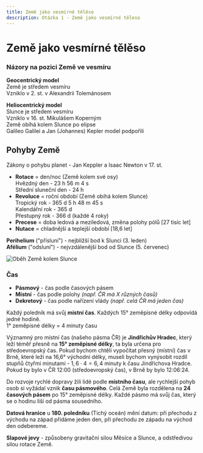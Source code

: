 ```yaml
---
title: Země jako vesmírné tělěso
description: Otázka 1 - Země jako vesmírné těleso
---
```


# **Země jako vesmírné tělěso**

### Názory na pozici Země ve vesmíru

**Geocentrický model**  
Země je středem vesmíru  
Vzniklo v 2. st. v Alexandrii Tolemánosem

**Heliocentrický model**  
Slunce je středem vesmíru  
Vzniklo v 16. st. Mikulášem Koperným  
Země obíhá kolem Slunce po elipse  
Galileo Galilei a Jan (Johannes) Kepler model podpořili

## Pohyby Země

Zákony o pohybu planet - Jan Keppler a Isaac Newton v 17. st.

- **Rotace** = den/noc (Země kolem své osy)  
Hvězdný den - 23 h 56 m 4 s  
Střední sluneční den - 24 h
- **Revoluce** = roční období (Země obíhá kolem Slunce)  
Tropický rok - 365 d 5 h 48 m 45 s  
Kalendářní rok - 365 d  
Přestupný rok - 366 d (každé 4 roky)
- **Precese** = doba ledová a meziledová, změna polohy pólů [27 tisíc let]  
- **Nutace** = chladnější a teplejší období [18,6 let]

**Perihelium** ("přísluní") - nejbližší bod k Slunci (3. leden)  
**Afélium** ("odsluní") - nejvzdálenější bod od Slunce (5. červenec)

![Oběh Země kolem Slunce](/media/zemepis/vzdalenost-zeme.png)

### Čas

- **Pásmový** - čas podle časových pásem
- **Místní** - čas podle polohy *(např. ČR má X různých časů)*
- **Dekretový** - čas podle nařízení vlády *(např. celá ČR má jeden čas)*

Každý poledník má svůj **místní čas**. Každých 15° zeměpisné délky odpovídá jedné hodině.  
1° zeměpisné délky = 4 minuty času

Významný pro místní čas (našeho pásma ČR) je **Jindřichův Hradec**, který leží téměř přesně na **15° zeměpisné délky**,
ta byla určena pro středoevropský čas. Pokud bychom chtěli vypočítat přesný (místní) čas v Brně, které leží na 16,6° východní délky,
museli bychom vynýsobit rozdíl stupňů čtyřmi minutami - $1,6 \cdot 4 = 6,4$ minuty k času Jindřichova Hradce.
Pokud by bylo v ČR 12:00 (středoevropský čas), v Brně by bylo 12:06:24.

Do rozvoje rychlé dopravy žili lidé podle **místního času**, ale rychlejší pohyb osob si
vyžádal vznik **času pásmového**. Celá Země byla rozdělena na **24 časových pásem** po
15° zeměpisné délky. Každé pásmo má svůj čas, který se o hodinu liší od pásma sousedního.

**Datová hranice** u **180. poledníku** (Tichý oceán) mění datum:
při přechodu z východu na západ přidáme jeden den, při přechodu ze západu na východ den odebereme.

**Slapové jevy** - způsobeny gravitační silou Měsíce a Slunce, a odstředivou silou rotace Země.

